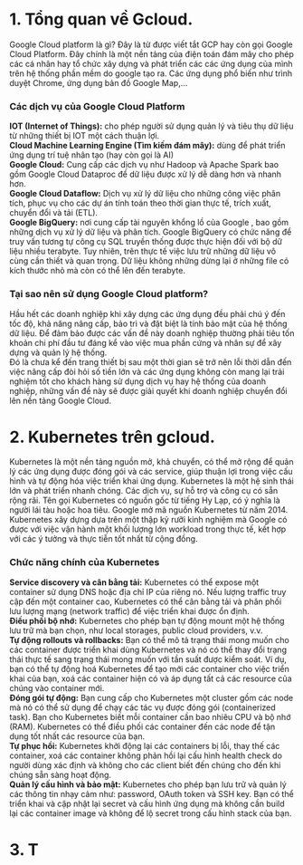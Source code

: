 <h1>1. Tổng quan về Gcloud.</h1>
Google Cloud platform là gì? Đây là từ được viết tắt GCP hay còn gọi Google Cloud Platform. Đây chính là một nền tảng của điện toán đám mây cho phép các cá nhân hay tổ chức  xây dựng và phát triển các các ứng dụng của mình trên hệ thống phần mềm do google tạo ra. Các ứng dụng phổ biến như trình duyệt Chrome, ứng dụng bản đồ Google Map,…
<h3>Các dịch vụ của Google Cloud Platform</h3>
<b>IOT (Internet of Things):</b> cho phép người sử dụng quản lý và tiêu thụ dữ liệu từ những thiết bị IOT một cách thuận lợi.</br>
<b>Cloud Machine Learning Engine (Tìm kiếm đám mây):</b> dùng để phát triển ứng dụng trí tuệ nhân tạo (hay còn gọi là AI)</br>
<b>Google Cloud:</b> Cung cấp các dịch vụ như Hadoop và Apache Spark bao gồm Google Cloud Dataproc để dữ liệu được xử lý dễ dàng hơn và nhanh hơn.</br>
<b>Google Cloud Dataflow:</b> Dịch vụ xử lý dữ liệu cho những công việc phân tích, phục vụ cho các dự án tính toán theo thời gian thực tế, trích xuất, chuyển đổi và tải (ETL).</br>
<b>Google BigQuery:</b> nơi cung cấp tài nguyên khổng lồ của Google , bao gồm những dịch vụ xử lý dữ liệu và phân tích. Google BigQuery có chức năng để truy vấn tương tự công cụ SQL truyền thống được thực hiện đối với bộ dữ liệu nhiều terabyte. Tuy nhiên, trên thực tế việc lưu trữ những dữ liệu vô cùng cần thiết và quan trọng.
Dữ liệu không những dừng lại ở những file có kích thước nhỏ mà còn có thể lên đến terabyte.</br>
<h3>Tại sao nên sử dụng Google Cloud platform?</h3>
Hầu hết các doanh nghiệp khi xây dựng các ứng dụng đều phải chú ý đến tốc độ, khả năng nâng cấp, bảo trì và đặt biệt là tính bảo mật của hệ thống dữ liệu. Để đảm bảo được các vấn đề này doanh nghiệp thường phải tiêu tốn khoản chi phí đầu tư đáng kể vào việc mua phần cứng và nhân sự để xây dựng và quản lý hệ thống.</br>
Đó là chưa kể đến trang thiết bị sau một thời gian sẽ trở nên lỗi thời dẫn đến việc nâng cấp đòi hỏi số tiền lớn và các ứng dụng không còn mang lại trải nghiệm tốt cho khách hàng sử dụng dịch vụ hay hệ thống của doanh nghiệp, những vấn đề này sẽ được giải quyết khi doanh nghiệp chuyển đổi lên nền tảng Google Cloud. </br>
<h1>2. Kubernetes trên gcloud.</h1>
<p>Kubernetes là một nền tảng nguồn mở, khả chuyển, có thể mở rộng để quản lý các ứng dụng được đóng gói và các service, giúp thuận lợi trong việc cấu hình và tự động hóa việc triển khai ứng dụng. Kubernetes là một hệ sinh thái lớn và phát triển nhanh chóng. Các dịch vụ, sự hỗ trợ và công cụ có sẵn rộng rãi.
Tên gọi Kubernetes có nguồn gốc từ tiếng Hy Lạp, có ý nghĩa là người lái tàu hoặc hoa tiêu. Google mở mã nguồn Kubernetes từ năm 2014. Kubernetes xây dựng dựa trên một thập kỷ rưỡi kinh nghiệm mà Google có được với việc vận hành một khối lượng lớn workload trong thực tế, kết hợp với các ý tưởng và thực tiễn tốt nhất từ cộng đồng.</p>
<h3>Chức năng chính của Kubernetes</h3>
<b>Service discovery và cân bằng tải:</b> Kubernetes có thể expose một container sử dụng DNS hoặc địa chỉ IP của riêng nó. Nếu lượng traffic truy cập đến một container cao, Kubernetes có thể cân bằng tải và phân phối lưu lượng mạng (network traffic) để việc triển khai được ổn định.</br>
<b>Điều phối bộ nhớ:</b> Kubernetes cho phép bạn tự động mount một hệ thống lưu trữ mà bạn chọn, như local storages, public cloud providers, v.v.</br>
<b>Tự động rollouts và rollbacks:</b> Bạn có thể mô tả trạng thái mong muốn cho các container được triển khai dùng Kubernetes và nó có thể thay đổi trạng thái thực tế sang trạng thái mong muốn với tần suất được kiểm soát. Ví dụ, bạn có thể tự động hoá Kubernetes để tạo mới các container cho việc triển khai của bạn, xoá các container hiện có và áp dụng tất cả các resource của chúng vào container mới.</br>
<b>Đóng gói tự động:</b> Bạn cung cấp cho Kubernetes một cluster gồm các node mà nó có thể sử dụng để chạy các tác vụ được đóng gói (containerized task). Bạn cho Kubernetes biết mỗi container cần bao nhiêu CPU và bộ nhớ (RAM). Kubernetes có thể điều phối các container đến các node để tận dụng tốt nhất các resource của bạn.</br>
<b>Tự phục hồi:</b> Kubernetes khởi động lại các containers bị lỗi, thay thế các container, xoá các container không phản hồi lại cấu hình health check do người dùng xác định và không cho các client biết đến chúng cho đến khi chúng sẵn sàng hoạt động.</br>
<b>Quản lý cấu hình và bảo mật:</b> Kubernetes cho phép bạn lưu trữ và quản lý các thông tin nhạy cảm như: password, OAuth token và SSH key. Bạn có thể triển khai và cập nhật lại secret và cấu hình ứng dụng mà không cần build lại các container image và không để lộ secret trong cấu hình stack của bạn.</br>
<h1>3. T</h1>
